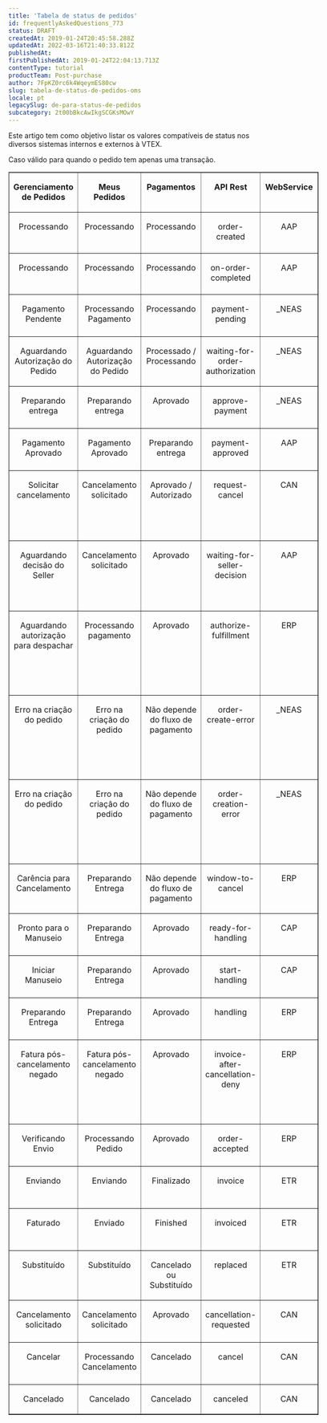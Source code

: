 ```yaml
---
title: 'Tabela de status de pedidos'
id: frequentlyAskedQuestions_773
status: DRAFT
createdAt: 2019-01-24T20:45:58.288Z
updatedAt: 2022-03-16T21:40:33.812Z
publishedAt: 
firstPublishedAt: 2019-01-24T22:04:13.713Z
contentType: tutorial
productTeam: Post-purchase
author: 7FpKZ0rc6k4WqeymES80cw
slug: tabela-de-status-de-pedidos-oms
locale: pt
legacySlug: de-para-status-de-pedidos
subcategory: 2t00bBkcAwIkgSCGKsMOwY
---
```


Este artigo tem como objetivo listar os valores compatíveis de status nos diversos sistemas internos e externos à VTEX.

<div class="alert alert-warning">
Caso válido para quando o pedido tem apenas uma transação.
</div>

<table style="width: 619px;" border="1" cellspacing="0" cellpadding="0"><tbody><tr style="height: 56px;"><td style="width: 113px; height: 56px;" valign="top"><p align="center"><b>Gerenciamento de Pedidos</b></td><td style="width: 113px; height: 56px;" valign="top"><p align="center"><b>Meus Pedidos</b>
</td><td style="width: 126px; height: 56px;" valign="top"><p align="center"><b>Pagamentos</b></td><td style="width: 79px; height: 56px;" valign="top"><p align="center"><b>API Rest</b></td><td style="width: 113px; height: 56px;" valign="top"><p align="center"><b>WebService</b></td></tr><tr style="height: 82px;"><td style="width: 113px; height: 82px;" valign="top"><p align="center">Processando
</td><td style="width: 113px; height: 82px;" valign="top"><p align="center">Processando 
</td><td style="width: 126px; height: 82px;" valign="top"><p align="center">Processando
</td><td style="width: 79px; height: 82px;" valign="top"><p align="center">order-created
</td><td style="width: 113px; height: 82px;" valign="top"><p align="center">AAP
</td></tr><tr style="height: 82px;"><td style="width: 113px; height: 82px;" valign="top"><p align="center">Processando
</td><td style="width: 113px; height: 82px;" valign="top"><p align="center">Processando 
</td><td style="width: 126px; height: 82px;" valign="top"><p align="center">Processando
</td><td style="width: 79px; height: 82px;" valign="top"><p align="center">on-order-completed
</td><td style="width: 113px; height: 82px;" valign="top"><p align="center">AAP
</td></tr><tr style="height: 84px;"><td style="width: 113px; height: 84px;" valign="top"><p align="center">Pagamento Pendente
</td><td style="width: 113px; height: 84px;" valign="top"><p align="center">Processando Pagamento
</td><td style="width: 126px; height: 84px;" valign="top"><p align="center">Processando
</td><td style="width: 79px; height: 84px;" valign="top"><p align="center">payment-pending
</td><td style="width: 113px; height: 84px;" valign="top"><p align="center">_NEAS
</td><tr style="height: 82px;"><td style="width: 113px; height: 82px;" valign="top"><p align="center">Aguardando Autorização do Pedido
</td><td style="width: 113px; height: 82px;" valign="top"><p align="center">Aguardando Autorização do Pedido 
</td><td style="width: 126px; height: 82px;" valign="top"><p align="center">Processado / Processando
</td><td style="width: 79px; height: 82px;" valign="top"><p align="center">waiting-for-order-authorization
</td><td style="width: 113px; height: 82px;" valign="top"><p align="center">_NEAS
</td></tr><tr style="height: 84px;"><td style="width: 113px; height: 84px;" valign="top"><p align="center">Preparando entrega
</td><td style="width: 113px; height: 84px;" valign="top"><p align="center">Preparando entrega
</td><td style="width: 126px; height: 84px;" valign="top"><p align="center">Aprovado
</td><td style="width: 79px; height: 84px;" valign="top"><p align="center">approve-payment
</td><td style="width: 113px; height: 84px;" valign="top"><p align="center">_NEAS
</td></tr><tr style="height: 84px;"><td style="width: 113px; height: 84px;" valign="top"><p align="center">Pagamento Aprovado
</td><td style="width: 113px; height: 84px;" valign="top"><p align="center">Pagamento Aprovado
</td><td style="width: 126px; height: 84px;" valign="top"><p align="center">Preparando entrega
</td><td style="width: 79px; height: 84px;" valign="top"><p align="center">payment-approved
</td><td style="width: 113px; height: 84px;" valign="top"><p align="center">AAP
</td></tr><tr style="height: 140px;"><td style="width: 113px; height: 140px;" valign="top"><p align="center">Solicitar cancelamento
</td><td style="width: 113px; height: 140px;" valign="top"><p align="center">Cancelamento solicitado
</td><td style="width: 126px; height: 140px;" valign="top"><p align="center">Aprovado / Autorizado
</td><td style="width: 79px; height: 140px;" valign="top"><p align="center">request-cancel
</td><td style="width: 113px; height: 140px;" valign="top"><p align="center">CAN
</td></tr><tr style="height: 140px;"><td style="width: 113px; height: 140px;" valign="top"><p align="center">Aguardando decisão do Seller
</td><td style="width: 113px; height: 140px;" valign="top"><p align="center">Cancelamento solicitado
</td><td style="width: 126px; height: 140px;" valign="top"><p align="center">Aprovado
</td><td style="width: 79px; height: 140px;" valign="top"><p align="center">waiting-for-seller-decision
</td><td style="width: 113px; height: 140px;" valign="top"><p align="center">AAP
</td></tr><tr style="height: 168px;"><td style="width: 113px; height: 168px;" valign="top"><p align="center">Aguardando autorização para despachar
</td><td style="width: 113px; height: 168px;" valign="top"><p align="center">Processando pagamento
</td><td style="width: 126px; height: 168px;" valign="top"><p align="center">Aprovado
</td><td style="width: 79px; height: 168px;" valign="top"><p align="center">authorize-fulfillment
</td><td style="width: 113px; height: 168px;" valign="top"><p align="center">ERP
</td></tr><tr style="height: 168px;"><td style="width: 113px; height: 168px;" valign="top"><p align="center">Erro na criação do pedido
</td><td style="width: 113px; height: 168px;" valign="top"><p align="center">Erro na criação do pedido
</td><td style="width: 126px; height: 168px;" valign="top"><p align="center">Não depende do fluxo de pagamento
</td><td style="width: 79px; height: 168px;" valign="top"><p align="center">order-create-error
</td><td style="width: 113px; height: 168px;" valign="top"><p align="center">_NEAS
</td><tr style="height: 168px;"><td style="width: 113px; height: 168px;" valign="top"><p align="center">Erro na criação do pedido
</td><td style="width: 113px; height: 168px;" valign="top"><p align="center">Erro na criação do pedido
</td><td style="width: 126px; height: 168px;" valign="top"><p align="center">Não depende do fluxo de pagamento
</td><td style="width: 79px; height: 168px;" valign="top"><p align="center">order-creation-error
</td><td style="width: 113px; height: 168px;" valign="top"><p align="center">_NEAS
</td></tr><tr style="height: 84px;"><td style="width: 113px; height: 84px;" valign="top"><p align="center">Carência para Cancelamento
</td><td style="width: 113px; height: 84px;" valign="top"><p align="center">Preparando Entrega
</td><td style="width: 126px; height: 84px;" valign="top"><p align="center">Não depende do fluxo de pagamento
</td><td style="width: 79px; height: 84px;" valign="top"><p align="center">window-to-cancel
</td><td style="width: 113px; height: 84px;" valign="top"><p align="center">ERP
</td></tr><tr style="height: 84px;"><td style="width: 113px; height: 84px;" valign="top"><p align="center">Pronto para o Manuseio
</td><td style="width: 113px; height: 84px;" valign="top"><p align="center">Preparando Entrega
</td><td style="width: 126px; height: 84px;" valign="top"><p align="center">Aprovado
</td><td style="width: 79px; height: 84px;" valign="top"><p align="center">ready-for-handling
</td><td style="width: 113px; height: 84px;" valign="top"><p align="center">CAP
</td></tr><tr style="height: 84px;"><td style="width: 113px; height: 84px;" valign="top"><p align="center">Iniciar Manuseio
</td><td style="width: 113px; height: 84px;" valign="top"><p align="center">Preparando Entrega
</td><td style="width: 126px; height: 84px;" valign="top"><p align="center">Aprovado
</td><td style="width: 79px; height: 84px;" valign="top"><p align="center">start-handling
</td><td style="width: 113px; height: 84px;" valign="top"><p align="center">CAP
</td></tr><tr style="height: 84px;"><td style="width: 113px; height: 84px;" valign="top"><p align="center">Preparando Entrega
</td><td style="width: 113px; height: 84px;" valign="top"><p align="center">Preparando Entrega
</td><td style="width: 126px; height: 84px;" valign="top"><p align="center">Aprovado
</td><td style="width: 79px; height: 84px;" valign="top"><p align="center">handling
</td><td style="width: 113px; height: 84px;" valign="top"><p align="center">ERP
</td></tr><tr style="height: 168px;"><td style="width: 113px; height: 168px;" valign="top"><p align="center">Fatura pós-cancelamento negado
</td><td style="width: 113px; height: 168px;" valign="top"><p align="center">Fatura pós-cancelamento negado
</td><td style="width: 126px; height: 168px;" valign="top"><p align="center">Aprovado
</td><td style="width: 79px; height: 168px;" valign="top"><p align="center">invoice-after-cancellation-deny
</td><td style="width: 113px; height: 84px;" valign="top"><p align="center">ERP</td>
<tr style="height: 84px;"><td style="width: 113px; height: 84px;" valign="top"><p align="center">Verificando Envio
</td><td style="width: 113px; height: 84px;" valign="top"><p align="center">Processando Pedido
</td><td style="width: 126px; height: 84px;" valign="top"><p align="center">Aprovado
</td><td style="width: 79px; height: 84px;" valign="top"><p align="center">order-accepted
</td><td style="width: 113px; height: 84px;" valign="top"><p align="center">ERP
</td></tr><tr style="height: 84px;"><td style="width: 113px; height: 84px;" valign="top"><p align="center">Enviando
</td><td style="width: 113px; height: 84px;" valign="top"><p align="center">Enviando
</td><td style="width: 126px; height: 84px;" valign="top"><p align="center">Finalizado
</td><td style="width: 79px; height: 84px;" valign="top"><p align="center">invoice
</td><td style="width: 113px; height: 84px;" valign="top"><p align="center">ETR
</td></tr><tr style="height: 84px;"><td style="width: 113px; height: 84px;" valign="top"><p align="center">Faturado
</td><td style="width: 113px; height: 84px;" valign="top"><p align="center">Enviado
</td><td style="width: 126px; height: 84px;" valign="top"><p align="center">Finished
</td><td style="width: 79px; height: 84px;" valign="top"><p align="center">invoiced
</td><td style="width: 113px; height: 84px;" valign="top"><p align="center">ETR
</td></tr><tr style="height: 84px;"><td style="width: 113px; height: 84px;" valign="top"><p align="center">Substituído
</td><td style="width: 113px; height: 84px;" valign="top"><p align="center">Substituído
</td><td style="width: 126px; height: 84px;" valign="top"><p align="center">Cancelado ou Substituído
</td><td style="width: 79px; height: 84px;" valign="top"><p align="center">replaced
</td><td style="width: 113px; height: 84px;" valign="top"><p align="center">ETR
</td></tr><tr style="height: 84px;"><td style="width: 113px; height: 84px;" valign="top"><p align="center">Cancelamento solicitado
</td><td style="width: 113px; height: 84px;" valign="top"><p align="center">Cancelamento solicitado
</td><td style="width: 126px; height: 84px;" valign="top"><p align="center">Aprovado
</td><td style="width: 79px; height: 84px;" valign="top"><p align="center">cancellation-requested
</td><td style="width: 113px; height: 84px;" valign="top"><p align="center">CAN
</td></tr><tr style="height: 84px;"><td style="width: 113px; height: 84px;" valign="top"><p align="center">Cancelar
</td><td style="width: 113px; height: 84px;" valign="top"><p align="center">Processando Cancelamento
</td><td style="width: 126px; height: 84px;" valign="top"><p align="center">Cancelado
</td><td style="width: 79px; height: 84px;" valign="top"><p align="center">cancel
</td><td style="width: 113px; height: 84px;" valign="top"><p align="center">CAN
</td></tr><tr style="height: 56px;"><td style="width: 113px; height: 56px;" valign="top"><p align="center">Cancelado
</td><td style="width: 113px; height: 56px;" valign="top"><p align="center">Cancelado
</td><td style="width: 126px; height: 56px;" valign="top"><p align="center">Cancelado
</td><td style="width: 79px; height: 56px;" valign="top"><p align="center">canceled
</td><td style="width: 113px; height: 56px;" valign="top"><p align="center">CAN
</td></tr></tbody></table>

